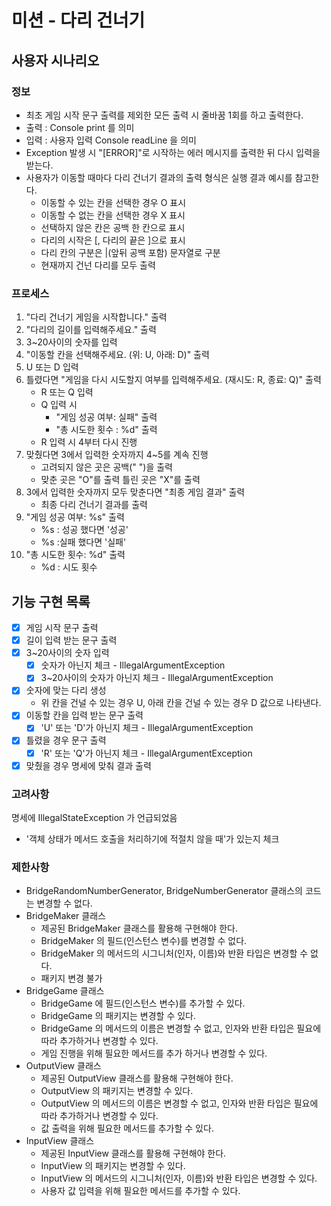 # 미션 - 다리 건너기
## 사용자 시나리오
### 정보
- 최초 게임 시작 문구 출력를 제외한 모든 출력 시 줄바꿈 1회를 하고 출력한다.
- 출력 : Console print 를 의미
- 입력 : 사용자 입력 Console readLine 을 의미
- Exception 발생 시 "[ERROR]"로 시작하는 에러 메시지를 출력한 뒤 다시 입력을 받는다.
- 사용자가 이동할 때마다 다리 건너기 결과의 출력 형식은 실행 결과 예시를 참고한다.
  - 이동할 수 있는 칸을 선택한 경우 O 표시
  - 이동할 수 없는 칸을 선택한 경우 X 표시
  - 선택하지 않은 칸은 공백 한 칸으로 표시
  - 다리의 시작은 [, 다리의 끝은 ]으로 표시
  - 다리 칸의 구분은 |(앞뒤 공백 포함) 문자열로 구분
  - 현재까지 건넌 다리를 모두 출력

### 프로세스
1. "다리 건너기 게임을 시작합니다." 출력
2. "다리의 길이를 입력해주세요." 출력
3. 3~20사이의 숫자를 입력
4. "이동할 칸을 선택해주세요. (위: U, 아래: D)" 출력
5. U 또는 D 입력
6. 틀렸다면 "게임을 다시 시도할지 여부를 입력해주세요. (재시도: R, 종료: Q)" 출력
   - R 또는 Q 입력
   - Q 입력 시
     - "게임 성공 여부: 실패" 출력
     - "총 시도한 횟수 : %d" 출력
   - R 입력 시 4부터 다시 진행
7. 맞췄다면 3에서 입력한 숫자까지 4~5를 계속 진행
    - 고려되지 않은 곳은 공백(" ")을 출력
    - 맞춘 곳은 "O"를 출력 틀린 곳은 "X"를 출력
8. 3에서 입력한 숫자까지 모두 맞춘다면 "최종 게임 결과" 출력
   - 최종 다리 건너기 결과를 출력
9. "게임 성공 여부: %s" 출력
   - %s : 성공 했다면 '성공'
   - %s :실패 했다면 '실패'
10. "총 시도한 횟수: %d" 출력
    - %d : 시도 횟수

## 기능 구현 목록
- [x] 게임 시작 문구 출력
- [x] 길이 입력 받는 문구 출력
- [x] 3~20사이의 숫자 입력
  - [x] 숫자가 아닌지 체크 - IllegalArgumentException
  - [x] 3~20사이의 숫자가 아닌지 체크 - IllegalArgumentException
- [x] 숫자에 맞는 다리 생성
  - 위 칸을 건널 수 있는 경우 U, 아래 칸을 건널 수 있는 경우 D 값으로 나타낸다.
- [x] 이동할 칸을 입력 받는 문구 출력
  - [x] 'U' 또는 'D'가 아닌지 체크 - IllegalArgumentException
- [x] 틀렸을 경우 문구 출력
  - [x] 'R' 또는 'Q'가 아닌지 체크 - IllegalArgumentException
- [x] 맞췄을 경우 명세에 맞춰 결과 출력

### 고려사항
명세에 IllegalStateException 가 언급되었음
- '객체 상태가 메서드 호출을 처리하기에 적절치 않을 때'가 있는지 체크

### 제한사항
- BridgeRandomNumberGenerator, BridgeNumberGenerator 클래스의 코드는 변경할 수 없다.
- BridgeMaker 클래스
  - 제공된 BridgeMaker 클래스를 활용해 구현해야 한다.
  - BridgeMaker 의 필드(인스턴스 변수)를 변경할 수 없다.
  - BridgeMaker 의 메서드의 시그니처(인자, 이름)와 반환 타입은 변경할 수 없다.
  - 패키지 변경 불가
- BridgeGame 클래스
  - BridgeGame 에 필드(인스턴스 변수)를 추가할 수 있다.
  -  BridgeGame 의 패키지는 변경할 수 있다.
  - BridgeGame 의 메서드의 이름은 변경할 수 없고, 인자와 반환 타입은 필요에 따라 추가하거나 변경할 수 있다.
  - 게임 진행을 위해 필요한 메서드를 추가 하거나 변경할 수 있다.
- OutputView 클래스
  - 제공된 OutputView 클래스를 활용해 구현해야 한다.
  - OutputView 의 패키지는 변경할 수 있다.
  - OutputView 의 메서드의 이름은 변경할 수 없고, 인자와 반환 타입은 필요에 따라 추가하거나 변경할 수 있다.
  - 값 출력을 위해 필요한 메서드를 추가할 수 있다.
- InputView 클래스
  - 제공된 InputView 클래스를 활용해 구현해야 한다.
  - InputView 의 패키지는 변경할 수 있다.
  - InputView 의 메서드의 시그니처(인자, 이름)와 반환 타입은 변경할 수 있다.
  - 사용자 값 입력을 위해 필요한 메서드를 추가할 수 있다.